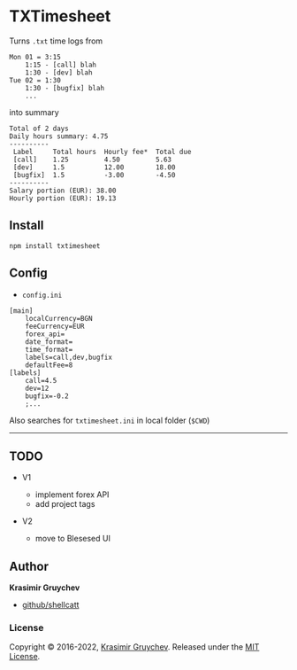 # TXTimesheet

Turns `.txt` time logs from

```
Mon 01 = 3:15
    1:15 - [call] blah
    1:30 - [dev] blah
Tue 02 = 1:30
    1:30 - [bugfix] blah
    ...
```

into summary

```
Total of 2 days
Daily hours summary: 4.75
----------
 Label     Total hours  Hourly fee*  Total due 
 [call]    1.25         4.50         5.63
 [dev]     1.5          12.00        18.00
 [bugfix]  1.5          -3.00        -4.50
----------
Salary portion (EUR): 38.00
Hourly portion (EUR): 19.13
```

## Install

```
npm install txtimesheet
```

## Config 

* `config.ini`

```
[main]
    localCurrency=BGN
    feeCurrency=EUR
    forex_api=
    date_format=
    time_format=
    labels=call,dev,bugfix
    defaultFee=8
[labels]
    call=4.5
    dev=12
    bugfix=-0.2
    ;...
```
Also searches for `txtimesheet.ini` in local folder (`$CWD`)  

---
## TODO
* V1
  * implement forex API
  * add project tags

* V2
  * move to Blesesed UI

## Author

**Krasimir Gruychev**

* [github/shellcatt](https://github.com/shellcatt)

### License

Copyright © 2016-2022, [Krasimir Gruychev](https://github.com/shellcat).
Released under the [MIT License](LICENSE).